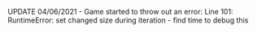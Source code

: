 UPDATE 04/06/2021 - Game started to throw out an error:
Line 101: RuntimeError: set changed size during iteration - find time to debug this
